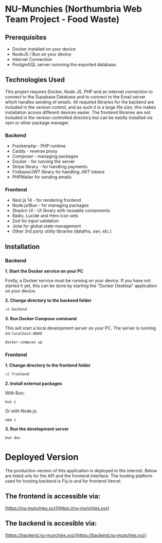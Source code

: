 # NU-Munchies (Northumbria Web Team Project - Food Waste)

## Prerequisites
- Docker installed on your device
- NodeJS / Bun on your device
- Internet Connection
- PostgreSQL server runnning the exported database.

## Technologies Used

This project requires Docker, Node JS, PHP and an internet connection to connect to the Supabase
Database and to connect to the Email server which handles sending of emails. All required libraries for the backend are included in the version control, and as such it is a large file size, this makes installation across different devices easier. The frontend libraries are not included in the version controlled directory but can be easilly installed via npm or other package manager.

### Backend
- Frankenphp - PHP runtime
- Caddy - reverse proxy
- Composer - managing packages
- Docker - for running the server 
- Stripe library - for handling payments
- Firebase/JWT library for handling JWT tokens
- PHPMailer for sending emails

### Frontend
- Next.js 14 - for rendering frontend
- Node.js/Bun - for managing packages
- Shadcn UI - UI library with reusable components
- Radix, Lucide and Hero icon sets
- Zod for input validation
- Jotai for global state management
- Other 3rd party utility libraries (datafns, swr, etc.)

## Installation

### Backend
**1. Start the Docker service on your PC**

Firstly, a Docker service must be running on your device. If you have not started it yet, this can be done by starting the "Docker Desktop" application on your device.

**2. Change directory to the backend folder**

```sh
cd backend
```

**3. Run Docker Compose command**

This will start a local development server on your PC. The server is running on `localhost:8080`
```sh
docker-compose up
```

### Frontend

**1. Change directory to the frontend folder**

```sh
cd frontend
```

**2. Install external packages**

With Bun:

```
bun i
```
Or with Node.js:
```
npm i
```

**3. Run the development server**

```
bun dev
```


# Deployed Version

The production version of this application is deployed to the internet. Below are listed urls for the API and the frontend interface. The hosting platform used for hosting backend is Fly.io and for frontend Vercel.

## The frontend is accessible via:
[https://nu-munchies.xyz](https://nu-munchies.xyz)

## The backend is accesible via:
[https://backend.nu-munchies.xyz](https://backend.nu-munchies.xyz)
